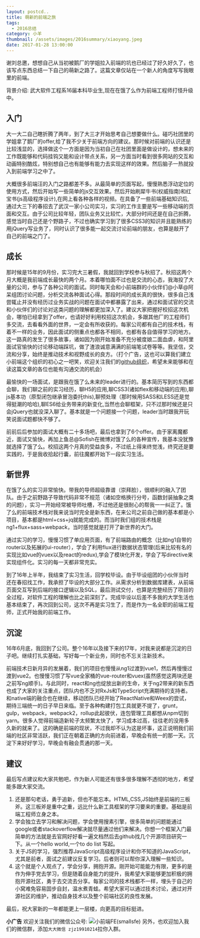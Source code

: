 ```yaml
---
layout: postcd..
title: 萌新的前端之旅
tags:
  - 2016总结
category: 小羊
thumbnail: /assets/images/2016summary/xiaoyang.jpeg
date: 2017-01-28 13:00:00
---
```



  谢刘总邀，想想自己从当初被鹅厂的学姐拉入前端的坑也已经过了好久好久了，也该写点东西总结一下自己的萌新之路了。这篇文章仅站在一个新人的角度写写我眼里的前端。
  
  背景介绍: 武大软件工程系16届本科毕业生,现在在饿了么作为前端工程师打怪升级中。
  
## 入门

  大一大二自己瞎折腾了两年，到了大三才开始思考自己想要做什么。碰巧社团里的学姐拿了鹅厂的offer,给了我不少关于前端方向的建议。那时候对前端的认识还是比较浅显的，选择做这个一方面是因为当初自己在社团里面是做设计的，想未来的工作既能够和代码挂钩又能和设计带点关系，另一方面当时看到很多网站的交互和动画特别酷炫，特别想自己也有能够有能力去实现这样的效果。然后脑子一热就投入到前端学习之中了。
  
  大概很多前端汪的入门之路都差不多。从最简单的页面写起，慢慢熟悉浮动定位的使用方式，然后开始写一些简单的js交互效果。然后开始刷犀牛书(权威指南)和红宝书(js高级程序设计),在网上看各种各样的视频。在具备了一些前端基础知识后,通过大三下的春招去了武汉一家小公司实习，实习的工作主要是写一些移动端的页面和交互。由于公司比较年轻，团队业务又比较忙，大部分时间还是在自己折腾，感觉当时自己还是个野路子，不过也确实学习到了很多CSS3的知识并且能熟练的用jQuery写业务了，同时认识了很多能一起交流讨论前端的朋友，也算是敲开了自己的前端之门了。
  
## 成长

  那时候是15年的9月份，实习完大三暑假，我就回到学校参与秋招了。秋招这两个月大概是我前端成长最快的两个月。本着哪怕面不过也是交流的心态，我海投了大量的公司，参与了各种公司的面试。同时每天会和小前端群的小伙伴们@小草@阿呆组团讨论问题，分析交流各种面试心得。那段时间的成长真的很快，很多自己浅尝辄止并没有经历过业务实战的问题在面试中都暴露了出来，通过和面试官的交流和小伙伴们的讨论对这类问题的理解都更加深入了。建议大家把握好校招这次机会，哪怕已经拿到了offer，也请好好利用校招这次机会，多跟其他厂的工程师们多交流，去看看外面的世界，一定会有所收获的。每家公司都有自己的技术栈，有着不一样的业务，因此面试的侧重点也都各不相同，也都有各自值得学习的地方。这一路真的发生了很多故事，诸如因为刚开始准备不充分被度娘二面血虐，和阿里面试官愉快的讨论移动端踩坑，做了渣浪诚意满满的前端笔试卷等等。我坚信，交流和分享，始终是推动技术和视野成长的良方。（打个广告，这也可以算我们建立小前端这个组织的初心之一吧笑，欢迎关注我们的[github组织](https://github.com/smallsfe)，希望未来能够和在读这篇文章的各位也能有沟通交流的机会）
  
  最愉快的一场面试，是跟我在饿了么未来的leader进行的。基本简历写到的东西都会聊，我们聊之前的实习经历，聊H5的应用,聊CSS3(诸如flex和移动端的应用),聊js基本功（原型闭包继承冒泡委托this),聊预处理（那时候用SASS和LESS还是觉得挺潮的哈哈),聊ES6给业务带来的新变化,当然也会聊框架，只不过那时候还是只会jQuery也就没深入聊了。基本就是一个问题接一个问题，leader当时跟我开玩笑说面试题都快不够了。
  
  前前后后参加的面试大概有二十多场吧，最后也拿到了6个offer。由于家离魔都近，面试又愉快，再加上鱼总@Sofish在微博对饿了么的各种宣传，我基本没犹豫就选择了饿了么。校招这两个月真的受益良多，不过纸上得来终觉浅，终究还是要实践的，于是我收拾起行囊，前往魔都开始下一段实习生活。
  
## 新世界

  在饿了么的实习非常愉快。带我的导师超级靠谱（崇拜脸），很顺利的融入了团队。由于之前野路子导致代码非常不规范（诸如空格换行分号，函数封装抽象之类的问题），实习一开始经常被导师吐槽，不过他还是很耐心的帮我一一纠正了。饿了么的前端技术栈对我来说当时完全是新东西，在来公司之前自己做的基本都是小项目，基本都是html+css+jq就能完成的。而当时我们组的技术栈是ng1+flux+sass+webpack，当时感觉就是打开了新世界的大门。
  
  通过实习的学习，慢慢习惯了单应用页面，有了前端路由的概念（比如ng1自带的router以及拓展的ui-router），学会了利用flux进行数据状态管理(后来比较有名的实现比如vue的vuex以及react的redux),学会了模块化开发，学会了写directive来实现组件化。实习的每一天都非常充实。
  
  到了16年上半年，我结束了实习生活，回学校毕设。由于毕设组团的小伙伴当时还在春招找工作，我承担了毕设的大部分工作。从需求分析到数据库建表，从前端页面交互写到后端的接口逻辑以及SQL，最后测试交付，也算是完整经历了项目的全过程，对软件工程的理解也比之前深刻了。完成毕设以后差不多我的大学生活也基本结束了，再次回到公司，这次不再是实习生了，而是作为一名全职的前端工程师，正式开始我的前端工作。
  
## 沉淀

  16年6月底，我回到了公司。整个16年以及接下来的17年，对我来说都是沉淀的日子吧。继续打扎实基础，写好每一个新业务，同时也不忘关注新技术。
  
  前端技术日新月异的发展着，我们的项目也慢慢从ng1过渡到vue1，然后再慢慢过渡到vue2。也慢慢习惯了写vue全家桶的vue-router和vuex(虽然感觉这两块还是之前写ng顺手)。与此同时，react和ng也绽放出新的生命，关于ng2带来的新东西也成了大家的关注重点，团队内也不乏对RxJs和TypeScript充满期待的支持者。和native端的融合也在继续，移动团队已经开始了ReactNative和Weex的尝试，期待三端统一的日子早日来临。至于各种构建打包工具就更不提了，grunt，gulp，webpack，webpack2，rollup此起彼伏，连包管理工具都想从npm切到yarn。很多人觉得前端造新轮子太频繁太快了，学习成本过高，往往老的没用多久新的就来了。这的确是前端的现状，不过我却不认为这是坏事，这正说明我们前端的社区非常活跃，我们正在朝着正确的方向前进着，早晚会有统一的那一天。沉淀下来好好学习，早晚会有融会贯通的那一天。
  
## 建议
  最后写点建议和大家共勉吧，作为新人可能还有很多很多理解不透彻的地方，希望能多跟大家交流。
  
1.  还是那句老话，勇于追新，但也不能忘本。HTML,CSS,JS始终是前端的三板斧。这三板斧是重中之重，远比什么新工具框架的学习要来的重要。基础是前端工程师立身之本。
2.  学会独立去学习和解决问题，学会使用搜素引擎，很多简单的问题能通过google或者stackoverflow解决就尽量通过他们来解决。你想一个框架入门最简单的方法就是去官网好好看一遍文档然后去github找几个开源项目研究一下。从一个hello world,一个to do list 写起。
3.  关于JS的学习，强烈推荐JavaScript高级程序设计和你不知道的JavaScript，尤其是前者，面试之前建议反复学习。后者则可以帮你深入理解一些知识。
4. 这个就是个人观点了，学会分享，拥抱开源。刚开始可能能力有限，更多的是作为伸手党去学习，但是随着自身能力的提升，我希望大家能够更加积极的拥抱开源社区，勇于去交流去分享。每家公司的技术栈都不一样，埋头于自己的小窝难免容易固步自封，温水煮青蛙。希望大家可以通过技术讨论，通过对开源社区的维护，推动自身技术以及整个前端社区的良性发展。
  

最后，祝大家新的一年都能更上一层楼，向更高的目标挺进。

**小广告**
欢迎关注我们的微信公众号:
![小前端FE(smallsfe)](http://blog.smallsfe.com/css/images/qrcode.jpg)
另外，也欢迎加入我们的微信群，添加`大大微信 zjz19910214`拉你入群。